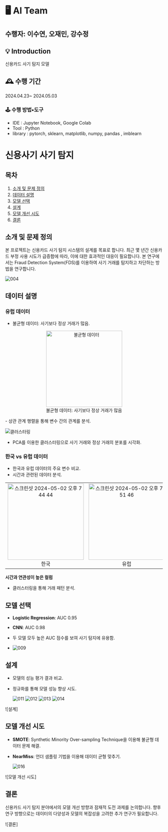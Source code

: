 # 🖥 AI Team
수행자: 이수연, 오재민, 강수정 
---
## 💡 Introduction
신용카드 사기 탐지 모델

## 🕰️ 수행 기간
2024.04.23~ 2024.05.03 

### **🕹 수행 방법▪도구**
- IDE : Jupyter Notebook, Google Colab
- Tool : Python
- library : pytorch, sklearn, matplotlib, numpy, pandas , imblearn 

# 신용사기 사기 탐지

## 목차
1. [소개 및 문제 정의](#소개-및-문제-정의)
2. [데이터 설명](#데이터-설명)
3. [모델 선택](#모델-선택)
4. [설계](#설계)
5. [모델 개선 시도](#모델-개선-시도)
6. [결론](#결론)

## 소개 및 문제 정의
본 프로젝트는 신용카드 사기 탐지 시스템의 설계를 목표로 합니다. 최근 몇 년간 신용카드 부정 사용 시도가 급증함에 따라, 이에 대한 효과적인 대응이 필요합니다. 본 연구에서는 Fraud Detection System(FDS)를 이용하여 사기 거래를 탐지하고 차단하는 방법을 연구합니다.

![004](https://github.com/LEESUSUSUSU/Credit-card-fraud-detection-model/assets/129818934/41c6659d-aad7-4656-8da2-1604a667e03c)



## 데이터 설명
### 유럽 데이터
- 불균형 데이터: 사기보다 정상 거래가 많음.
<p align="center">
  <img width="243" height="243" alt="불균형 데이터" src="https://github.com/LEESUSUSUSU/Credit-card-fraud-detection-model/assets/129818934/e0d9ba6e-bbd8-4a61-9a05-221fa1627f33">
  <br>불균형 데이터: 사기보다 정상 거래가 많음
</p>
- 상관 관계 행렬을 통해 변수 간의 관계를 분석.

![클러스터링](https://github.com/LEESUSUSUSU/Credit-card-fraud-detection-model/assets/129818934/2fe15bf1-3504-4f18-93a7-fba49ea24c64)


- PCA를 이용한 클러스터링으로 사기 거래와 정상 거래의 분포를 시각화.


### 한국 vs 유럽 데이터
- 한국과 유럽 데이터의 주요 변수 비교.
- 시간과 관련된 데이터 분석.
<table>
  <tr>
    <td align="center">
      <img width="243" height="243" alt="스크린샷 2024-05-02 오후 7 44 44" src="https://github.com/LEESUSUSUSU/Credit-card-fraud-detection-model/assets/129818934/4005792b-4d01-4a99-82ca-0d4a330d0ca4">
      <br>한국
    </td>
    <td align="center">
      <img width="243" height="243" alt="스크린샷 2024-05-02 오후 7 51 46" src="https://github.com/LEESUSUSUSU/Credit-card-fraud-detection-model/assets/129818934/9c02a384-7ca9-4ec2-83d3-91ce2c062ee3">
      <br>유럽
    </td>
  </tr>
</table>

**시간과 연관성이 높은 컬럼**
- 클러스터링을 통해 거래 패턴 분석.



## 모델 선택
- **Logistic Regression**: AUC 0.95
- **CNN**: AUC 0.98
- 두 모델 모두 높은 AUC 점수를 보여 사기 탐지에 유용함.

- ![009](https://github.com/LEESUSUSUSU/Credit-card-fraud-detection-model/assets/129818934/dd424b27-1ca2-41fc-8d67-c4e67b33fb46)


## 설계
- 모델의 성능 평가 결과 비교.
- 정규화를 통해 모델 성능 향상 시도.

  ![011](https://github.com/LEESUSUSUSU/Credit-card-fraud-detection-model/assets/129818934/94a914b7-9e52-4bb9-aef4-0a40b1c95f2d)
![012](https://github.com/LEESUSUSUSU/Credit-card-fraud-detection-model/assets/129818934/0c84d2d8-2fd7-4ca3-978f-5eeff0c5af39)
![013](https://github.com/LEESUSUSUSU/Credit-card-fraud-detection-model/assets/129818934/516f28ea-c0b1-47ab-84a9-fd9824c98aa3)
![014](https://github.com/LEESUSUSUSU/Credit-card-fraud-detection-model/assets/129818934/7b8f7f01-78d8-439f-9e62-cf2672599be3)

![설계]

## 모델 개선 시도
- **SMOTE**: Synthetic Minority Over-sampling Technique을 이용해 불균형 데이터 문제 해결.
- **NearMiss**: 언더 샘플링 기법을 이용해 데이터 균형 맞추기.

  ![016](https://github.com/LEESUSUSUSU/Credit-card-fraud-detection-model/assets/129818934/31a57b95-9246-4b7e-b46a-1420587eeeb5)

![모델 개선 시도]

## 결론
신용카드 사기 탐지 분야에서의 모델 개선 방향과 잠재적 도전 과제를 논의합니다. 향후 연구 방향으로는 데이터의 다양성과 모델의 복잡성을 고려한 추가 연구가 필요합니다.

![결론]
